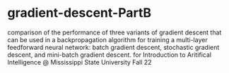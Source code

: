 # gradient-descent-PartB
comparison of the performance of three variants of gradient descent that can be used in a backpropagation algorithm for training a multi-layer feedforward neural network: batch gradient descent, stochastic gradient descent, and mini-batch gradient descent.  for Introduction to Aritifical Intelligence @ Mississippi State University Fall 22
